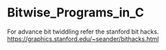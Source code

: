 # Bitwise_Programs_in_C


For advance bit twiddling refer the stanford bit hacks.
https://graphics.stanford.edu/~seander/bithacks.html

